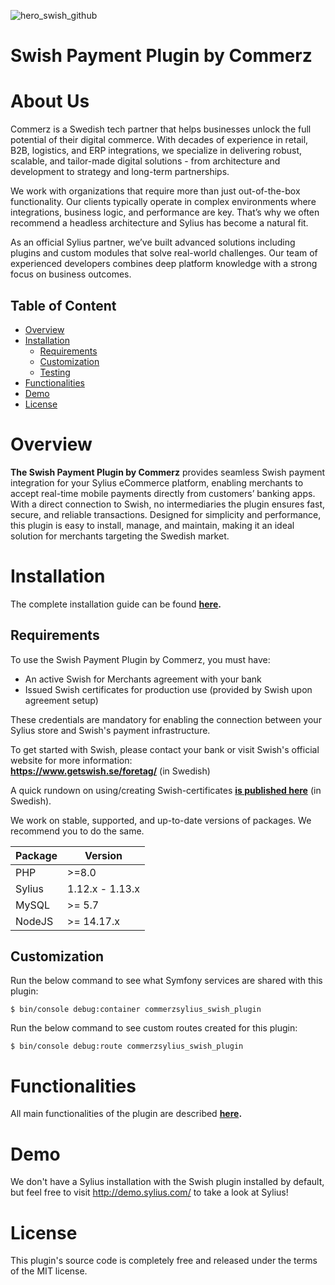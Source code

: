 ![hero_swish_github](https://github.com/user-attachments/assets/97aabd48-2410-4293-80f6-9848d51eba6b)



# Swish Payment Plugin by Commerz

# About Us 

Commerz is a Swedish tech partner that helps businesses unlock the full potential of their digital commerce. With decades of experience in retail, B2B, logistics, and ERP integrations, we specialize in delivering robust, scalable, and tailor-made digital solutions - from architecture and development to strategy and long-term partnerships.

We work with organizations that require more than just out-of-the-box functionality. Our clients typically operate in complex environments where integrations, business logic, and performance are key. That’s why we often recommend a headless architecture and Sylius has become a natural fit.

As an official Sylius partner, we’ve built advanced solutions including plugins and custom modules that solve real-world challenges. Our team of experienced developers combines deep platform knowledge with a strong focus on business outcomes.



## Table of Content

* [Overview](#overview)
* [Installation](#installation)
  * [Requirements](#requirements)
  * [Customization](#customization)
  * [Testing](#testing)
* [Functionalities](#functionalities)
* [Demo](#demo)
* [License](#license)

# Overview

<b>The Swish Payment Plugin by Commerz</b> provides seamless Swish payment integration for your Sylius eCommerce platform, enabling merchants to accept real-time mobile payments directly from customers’ banking apps. With a direct connection to Swish, no intermediaries the plugin ensures fast, secure, and reliable transactions. Designed for simplicity and performance, this plugin is easy to install, manage, and maintain, making it an ideal solution for merchants targeting the Swedish market.

# Installation

The complete installation guide can be found **[here](doc/installation.md).**

## Requirements

To use the Swish Payment Plugin by Commerz, you must have:

* An active Swish for Merchants agreement with your bank
* Issued Swish certificates for production use (provided by Swish upon agreement setup)

These credentials are mandatory for enabling the connection between your Sylius store and Swish's payment infrastructure.

To get started with Swish, please contact your bank or visit Swish's official website for more information:<br />
**https://www.getswish.se/foretag/** (in Swedish)

A quick rundown on using/creating Swish-certificates **<a href="https://www.commerz.se/artiklar/hur-du-skapar-och-installerar-swish-certifikat-for-produktion/" target="_blank">is published here</a>** (in Swedish).


We work on stable, supported, and up-to-date versions of packages. We recommend you to do the same.

| Package       | Version         |
|---------------|-----------------|
| PHP           | \>=8.0          |
| Sylius        | 1.12.x - 1.13.x |
| MySQL         | \>= 5.7         |
| NodeJS        | \>= 14.17.x     |

## Customization

Run the below command to see what Symfony services are shared with this plugin:

```
$ bin/console debug:container commerzsylius_swish_plugin
```

Run the below command to see custom routes created for this plugin:

```
$ bin/console debug:route commerzsylius_swish_plugin
```

# Functionalities

All main functionalities of the plugin are described **[here](doc/functionalities.md).**

# Demo 

We don't have a Sylius installation with the Swish plugin installed by default, but feel free to visit http://demo.sylius.com/ to take a look at Sylius!

# License

This plugin's source code is completely free and released under the terms of the MIT license.
